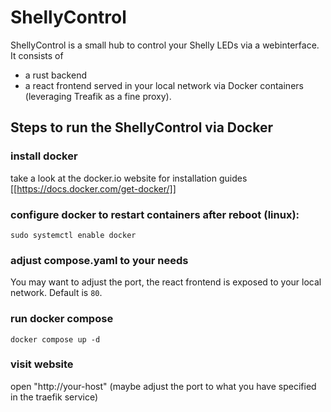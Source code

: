 # ShellyControl
ShellyControl is a small hub to control your Shelly LEDs via a webinterface. It consists of 
- a rust backend
- a react frontend
served in your local network via Docker containers (leveraging Treafik as a fine proxy).



## Steps to run the ShellyControl via Docker
### install docker
take a look at the docker.io website for installation guides [[https://docs.docker.com/get-docker/]]

### configure docker to restart containers after reboot (linux):
```
sudo systemctl enable docker
```

### adjust compose.yaml to your needs
You may want to adjust the port, the react frontend is exposed to your local network. Default is `80`.


### run docker compose
```
docker compose up -d
```

### visit website
open "http://your-host" 
(maybe adjust the port to what you have specified in the traefik service)